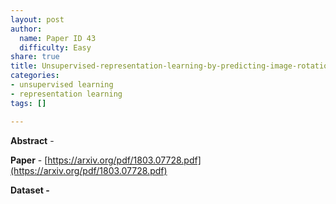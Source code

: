 ```yaml
---
layout: post
author:
  name: Paper ID 43
  difficulty: Easy
share: true
title: Unsupervised-representation-learning-by-predicting-image-rotations
categories:
- unsupervised learning
- representation learning
tags: []

---
```

**Abstract** - 

**Paper** - [https://arxiv.org/pdf/1803.07728.pdf](https://arxiv.org/pdf/1803.07728.pdf)

**Dataset -** []()
    